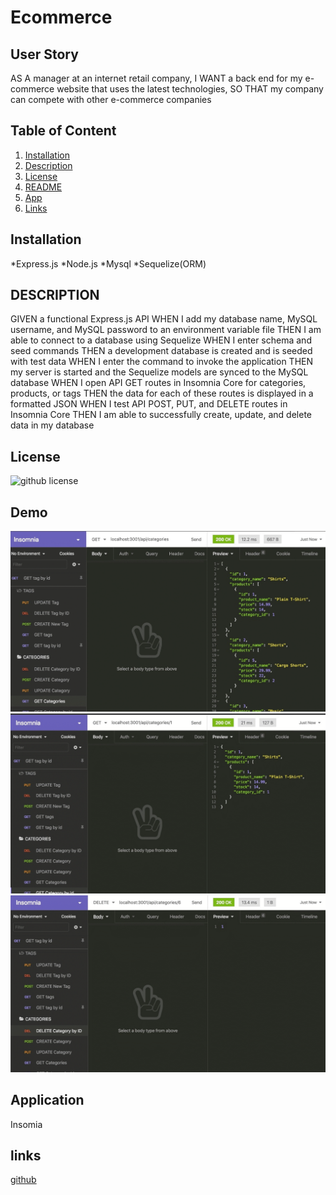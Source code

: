 # Ecommerce

  ## User Story 
  AS A manager at an internet retail company,
  I WANT a back end for my e-commerce website that uses the latest technologies,
  SO THAT my company can compete with other e-commerce companies
   ## Table of Content
  1. [Installation](#installation)
  2. [Description](#description)
  3. [License](#license)
  4. [README](#Demo)
  5. [App](#Application)
  6. [Links](#links)
  ## Installation 
   *Express.js
   *Node.js
   *Mysql
   *Sequelize(ORM)
  ## DESCRIPTION 
   GIVEN a functional Express.js API
WHEN I add my database name, MySQL username, and MySQL password to an environment variable file
THEN I am able to connect to a database using Sequelize
WHEN I enter schema and seed commands
THEN a development database is created and is seeded with test data
WHEN I enter the command to invoke the application
THEN my server is started and the Sequelize models are synced to the MySQL database
WHEN I open API GET routes in Insomnia Core for categories, products, or tags
THEN the data for each of these routes is displayed in a formatted JSON
WHEN I test API POST, PUT, and DELETE routes in Insomnia Core
THEN I am able to successfully create, update, and delete data in my database
  ## License 
   ![github license](https://img.shields.io/badge/license-ISC-blue.svg)
  ## Demo
   ![README](demos\demo1.png)
    ![README](demos\demo2.png)
   ![README](demos\demo3.png) 
  ## Application 
  Insomia 
  ## links 
   [github]( https://champion113.github.io/Ecommerce/)
